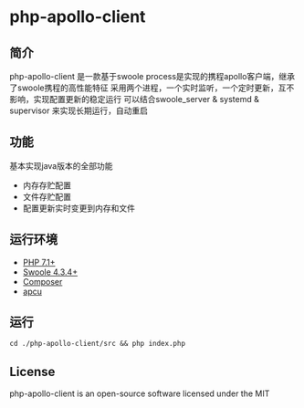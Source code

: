 # php-apollo-client
 
## 简介

php-apollo-client 是一款基于swoole process是实现的携程apollo客户端，继承了swoole携程的高性能特征
采用两个进程，一个实时监听，一个定时更新，互不影响，实现配置更新的稳定运行
可以结合swoole_server & systemd & supervisor 来实现长期运行，自动重启


## 功能

基本实现java版本的全部功能
- 内存存贮配置
- 文件存贮配置
- 配置更新实时变更到内存和文件

## 运行环境

- [PHP 7.1+](https://github.com/php/php-src/releases)
- [Swoole 4.3.4+](https://github.com/swoole/swoole-src/releases)
- [Composer](https://getcomposer.org/)
- [apcu](https://github.com/krakjoe/apcu)

## 运行
```
cd ./php-apollo-client/src && php index.php
```


## License

php-apollo-client is an open-source software licensed under the MIT
